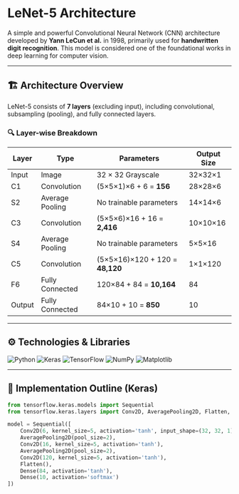 # LeNet-5 Architecture 

A simple and powerful Convolutional Neural Network (CNN) architecture developed by **Yann LeCun et al.** in 1998, primarily used for **handwritten digit recognition**. This model is considered one of the foundational works in deep learning for computer vision.

---

## 🏗️ Architecture Overview

LeNet-5 consists of **7 layers** (excluding input), including convolutional, subsampling (pooling), and fully connected layers.

### 🔍 Layer-wise Breakdown

| Layer        | Type               | Parameters                                  | Output Size     |
|--------------|--------------------|----------------------------------------------|-----------------|
| Input        | Image              | 32 × 32 Grayscale                            | 32×32×1         |
| C1           | Convolution        | (5×5×1)×6 + 6 = **156**                      | 28×28×6         |
| S2           | Average Pooling    | No trainable parameters                      | 14×14×6         |
| C3           | Convolution        | (5×5×6)×16 + 16 = **2,416**                  | 10×10×16        |
| S4           | Average Pooling    | No trainable parameters                      | 5×5×16          |
| C5           | Convolution        | (5×5×16)×120 + 120 = **48,120**              | 1×1×120         |
| F6           | Fully Connected    | 120×84 + 84 = **10,164**                     | 84              |
| Output       | Fully Connected    | 84×10 + 10 = **850**                         | 10              |


---

## ⚙️ Technologies & Libraries

![Python](https://img.shields.io/badge/python-3670A0?style=flat&logo=python&logoColor=ffdd54)
![Keras](https://img.shields.io/badge/Keras-D00000?style=flat&logo=keras&logoColor=white)
![TensorFlow](https://img.shields.io/badge/TensorFlow-FF6F00?style=flat&logo=tensorflow&logoColor=white)
![NumPy](https://img.shields.io/badge/numpy-%23013243.svg?style=flat&logo=numpy&logoColor=white)
![Matplotlib](https://img.shields.io/badge/Matplotlib-323754.svg?style=flat&logo=matplotlib&logoColor=white)

--- 

## 🔧 Implementation Outline (Keras)

```python
from tensorflow.keras.models import Sequential
from tensorflow.keras.layers import Conv2D, AveragePooling2D, Flatten, Dense

model = Sequential([
    Conv2D(6, kernel_size=5, activation='tanh', input_shape=(32, 32, 1)),
    AveragePooling2D(pool_size=2),
    Conv2D(16, kernel_size=5, activation='tanh'),
    AveragePooling2D(pool_size=2),
    Conv2D(120, kernel_size=5, activation='tanh'),
    Flatten(),
    Dense(84, activation='tanh'),
    Dense(10, activation='softmax')
])





